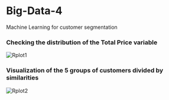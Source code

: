 # Big-Data-4
Machine Learning for customer segmentation
### Checking the distribution of the Total Price variable
![Rplot1](https://user-images.githubusercontent.com/66141064/215202353-ec37dd3a-f5bd-49b0-a36c-0c4646ae433d.png)
### Visualization of the 5 groups of customers divided by similarities
![Rplot2](https://user-images.githubusercontent.com/66141064/215202402-89c284b2-0f44-4bcf-bd16-654963277777.png)
